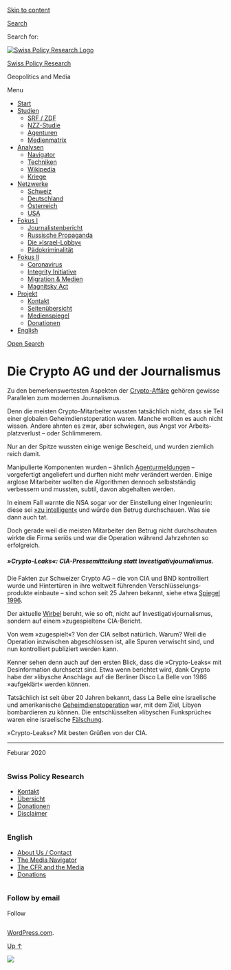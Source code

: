 [Skip to
content](#content)

[](https://swprs.org/)

<div class="cover">

</div>

[Search](#search-container)

<div id="search-container" class="header-search-block bg-graphite hidden">

<span class="screen-reader-text">Search for:</span>

</div>

<div class="header-inner section-inner">

[![Swiss Policy Research
Logo](https://swprs.files.wordpress.com/2020/05/swiss-policy-research-logo-300.png)](https://swprs.org/)

[Swiss Policy Research](https://swprs.org/)

Geopolitics and
    Media

</div>

<div class="navigation section no-padding bg-dark">

Menu

<div class="main-navigation">

  - <span id="menu-item-4374">[Start](https://swprs.org)</span>
  - <span id="menu-item-5941">[Studien](https://swprs.org/srf-propaganda-analyse/)</span>
      - <span id="menu-item-4361">[SRF /
        ZDF](https://swprs.org/srf-propaganda-analyse/)</span>
      - <span id="menu-item-4359">[NZZ-Studie](https://swprs.org/die-nzz-studie/)</span>
      - <span id="menu-item-4373">[Agenturen](https://swprs.org/der-propaganda-multiplikator/)</span>
      - <span id="menu-item-7978">[Medienmatrix](https://swprs.org/die-propaganda-matrix/)</span>
  - <span id="menu-item-9423">[Analysen](https://swprs.org/medien-navigator/)</span>
      - <span id="menu-item-9414">[Navigator](https://swprs.org/medien-navigator/)</span>
      - <span id="menu-item-8524">[Techniken](https://swprs.org/der-propaganda-schluessel/)</span>
      - <span id="menu-item-10908">[Wikipedia](https://swprs.org/propaganda-in-der-wikipedia/)</span>
      - <span id="menu-item-9920">[Kriege](https://swprs.org/logik-imperialer-kriege/)</span>
  - <span id="menu-item-4362">[Netzwerke](https://swprs.org/netzwerk-medien-schweiz/)</span>
      - <span id="menu-item-6283">[Schweiz](https://swprs.org/netzwerk-medien-schweiz/)</span>
      - <span id="menu-item-7215">[Deutschland](https://swprs.org/netzwerk-medien-deutschland/)</span>
      - <span id="menu-item-17401">[Österreich](https://swprs.org/medien-in-oesterreich/)</span>
      - <span id="menu-item-7216">[USA](https://swprs.org/das-american-empire-und-seine-medien/)</span>
  - <span id="menu-item-9228">[Fokus
    I](https://swprs.org/bericht-eines-journalisten/)</span>
      - <span id="menu-item-12119">[Journalistenbericht](https://swprs.org/bericht-eines-journalisten/)</span>
      - <span id="menu-item-12117">[Russische
        Propaganda](https://swprs.org/russische-propaganda/)</span>
      - <span id="menu-item-12118">[Die
        »Israel-Lobby«](https://swprs.org/die-israel-lobby-fakten-und-mythen/)</span>
      - <span id="menu-item-13505">[Pädokriminalität](https://swprs.org/geopolitik-und-paedokriminalitaet/)</span>
  - <span id="menu-item-17258">[Fokus
    II](https://swprs.org/migration-und-medien/)</span>
      - <span id="menu-item-32838">[Coronavirus](https://swprs.org/covid-19-hinweis-ii/)</span>
      - <span id="menu-item-12939">[Integrity
        Initiative](https://swprs.org/die-integrity-initiative/)</span>
      - <span id="menu-item-17290">[Migration &
        Medien](https://swprs.org/migration-und-medien/)</span>
      - <span id="menu-item-17291">[Magnitsky
        Act](https://swprs.org/der-fall-magnitsky/)</span>
  - <span id="menu-item-21964">[Projekt](https://swprs.org/kontakt/)</span>
      - <span id="menu-item-8525">[Kontakt](https://swprs.org/kontakt/)</span>
      - <span id="menu-item-10193">[Seitenübersicht](https://swprs.org/uebersicht/)</span>
      - <span id="menu-item-8637">[Medienspiegel](https://swprs.org/medienspiegel/)</span>
      - <span id="menu-item-33287">[Donationen](https://swprs.org/donationen/)</span>
  - <span id="menu-item-14415">[English](https://swprs.org/contact/)</span>

</div>

[Open Search](#)

</div>

<div class="wrapper section medium-padding">

<div class="section-inner clear" data-role="main">

<div id="content" class="content clear center">

# Die Crypto AG und der Journalismus

<div class="post-content clear">

Zu den bemerkens­wertesten Aspekten der
[Crypto-Affäre](https://www.tagesanzeiger.ch/schweiz/standard/riesige-spionageoperation-der-cia-lief-ueber-die-schweiz/story/20957930)
gehören gewisse Parallelen zum modernen Journalismus.

Denn die meisten Crypto-Mitarbeiter wussten tatsächlich nicht, dass sie
Teil einer globalen Geheim­dienst­operation waren. Manche wollten es
auch nicht wissen. Andere ahnten es zwar, aber schwiegen, aus Angst vor
Arbeits­platz­verlust – oder Schlimmerem.

Nur an der Spitze wussten einige wenige Bescheid, und wurden ziemlich
reich damit.

Manipulierte Komponenten wurden – ähnlich
[Agenturmeldungen](https://swprs.org/der-propaganda-multiplikator/) –
vorgefertigt angeliefert und durften nicht mehr verändert werden. Einige
arglose Mitarbeiter wollten die Algorithmen dennoch selbst­ständig
verbessern und mussten, subtil, davon abgehalten werden.

In einem Fall warnte die NSA sogar vor der Einstellung einer
Ingenieurin: diese sei [»zu
intelligent«](https://www.washingtonpost.com/graphics/2020/world/national-security/cia-crypto-encryption-machines-espionage/img/pdfs/brightengineer.jpg)
und würde den Betrug durch­schauen. Was sie dann auch tat.

Doch gerade weil die meisten Mitarbeiter den Betrug nicht durchschauten
wirkte die Firma seriös und war die Operation während Jahrzehnten so
erfolgreich.

##### **»Crypto-Leaks«: CIA-Pressemitteilung statt Investigativ­journalismus.**

Die Fakten zur Schweizer Crypto AG – die von CIA und BND kontrolliert
wurde und Hinter­türen in ihre weltweit führenden
Ver­schlüs­se­lungs­­produkte einbaute – sind schon seit 25 Jahren
bekannt, siehe etwa
[Spiegel 1996](https://magazin.spiegel.de/EpubDelivery/spiegel/pdf/9088423).

Der aktuelle
[Wirbel](https://www.tagesanzeiger.ch/schweiz/standard/riesige-spionageoperation-der-cia-lief-ueber-die-schweiz/story/20957930)
beruht, wie so oft, nicht auf Investigativ­journalismus, sondern auf
einem »zugespielten« CIA-Bericht.

Von wem »zugespielt«? Von der CIA selbst na­tür­lich. Warum? Weil die
Operation inzwi­schen abgeschlossen ist, alle Spuren verwischt sind, und
nun kontrolliert publiziert werden kann.

Kenner sehen denn auch auf den ersten Blick, dass die »Crypto-Leaks« mit
Desinformation durchsetzt sind. Etwa wenn berichtet wird, dank Crypto
habe der »libysche Anschlag« auf die Berliner Disco La Belle von 1986
»aufgeklärt« werden können.

Tatsächlich ist seit über 20 Jahren bekannt, dass La Belle eine
israelische und ameri­ka­nische
[Geheim­dienst­operation](https://www.wsws.org/de/articles/1998/08/bell-a28.html)
war, mit dem Ziel, Libyen bombardieren zu können. Die entschlüsselten
»libyschen Funksprüche« waren eine israelische
[Fälschung](http://ariwatch.com/OurAlly/Libya.htm).

»Crypto-Leaks«? Mit besten Grüßen von der CIA.

-----

Feburar
    2020

</div>

</div>

</div>

</div>

<div id="footer" class="footer bg-graphite">

<div class="section-inner row clear" data-role="complementary">

<div class="column column-1 one-third medium-padding">

<div class="widgets">

<div id="nav_menu-3" class="widget widget_nav_menu">

<div class="widget-content clear">

### Swiss Policy Research

<div class="menu-allgemein-container">

  - <span id="menu-item-251">[Kontakt](https://swprs.org/kontakt/)</span>
  - <span id="menu-item-33090">[Übersicht](https://swprs.org/uebersicht/)</span>
  - <span id="menu-item-33286">[Donationen](https://swprs.org/donationen/)</span>
  - <span id="menu-item-15372">[Disclaimer](https://swprs.org/disclaimer/)</span>

</div>

</div>

</div>

</div>

</div>

<div class="column column-2 one-third medium-padding">

<div class="widgets">

<div id="nav_menu-4" class="widget widget_nav_menu">

<div class="widget-content clear">

### English

<div class="menu-english-container">

  - <span id="menu-item-20017">[About Us /
    Contact](https://swprs.org/contact/)</span>
  - <span id="menu-item-20015">[The Media
    Navigator](https://swprs.org/media-navigator/)</span>
  - <span id="menu-item-20016">[The CFR and the
    Media](https://swprs.org/the-american-empire-and-its-media/)</span>
  - <span id="menu-item-33285">[Donations](https://swprs.org/donations/)</span>

</div>

</div>

</div>

</div>

</div>

<div class="column column-3 one-third medium-padding">

<div class="widgets">

<div id="blog_subscription-4" class="widget widget_blog_subscription jetpack_subscription_widget">

<div class="widget-content clear">

### Follow by email

Follow

</div>

</div>

</div>

</div>

</div>

</div>

<div class="credits section bg-dark small-padding">

<div class="credits-inner section-inner clear">

[WordPress.com](https://wordpress.com/?ref=footer_custom_com).

[Up ↑](# "To the top")

</div>

</div>

<div style="display:none">

</div>

![](https://pixel.wp.com/b.gif?v=noscript)
